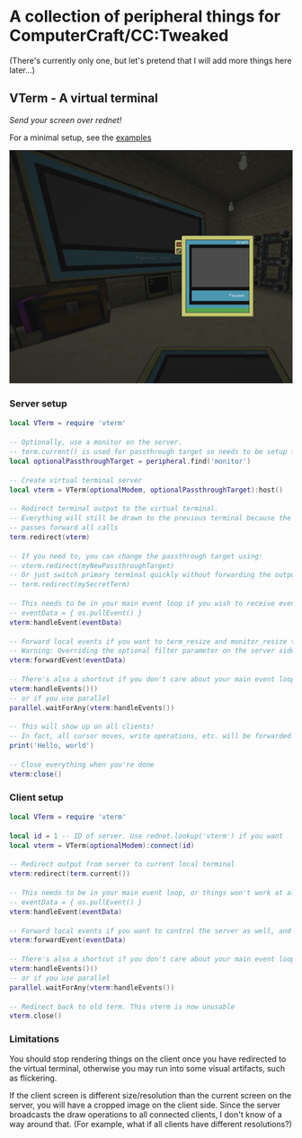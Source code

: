 # A collection of peripheral things for ComputerCraft/CC:Tweaked

(There's currently only one, but let's pretend that I will add more things here later...)

## VTerm - A virtual terminal

_Send your screen over rednet!_

For a minimal setup, see the [examples](https://github.com/imevul/peripherals/examples)

![img.png](img.png)

### Server setup
```lua
local VTerm = require 'vterm'

-- Optionally, use a monitor on the server.
-- term.current() is used for passthrough target so needs to be setup first
local optionalPassthroughTarget = peripheral.find('monitor')

-- Create virtual terminal server
local vterm = VTerm(optionalModem, optionalPassthroughTarget):host()

-- Redirect terminal output to the virtual terminal.
-- Everything will still be drawn to the previous terminal because the virtual terminal
-- passes forward all calls
term.redirect(vterm)

-- If you need to, you can change the passthrough target using:
-- vterm.redirect(myNewPassthroughTarget)
-- Or just switch primary terminal quickly without forwarding the output to the clients
-- term.redirect(mySecretTerm)

-- This needs to be in your main event loop if you wish to receive events from clients.
-- eventData = { os.pullEvent() }
vterm:handleEvent(eventData)

-- Forward local events if you want to term_resize and monitor_resize to be sent to the client
-- Warning: Overriding the optional filter parameter on the server side to send more events WILL cause problems!
vterm:forwardEvent(eventData)

-- There's also a shortcut if you don't care about your main event loop,
vterm:handleEvents()()
-- or if you use parallel
parallel.waitForAny(vterm:handleEvents())

-- This will show up on all clients!
-- In fact, all cursor moves, write operations, etc. will be forwarded!
print('Hello, world')

-- Close everything when you're done
vterm:close()
```

### Client setup

```lua
local VTerm = require 'vterm'

local id = 1 -- ID of server. Use rednet.lookup('vterm') if you want
local vterm = VTerm(optionalModem):connect(id)

-- Redirect output from server to current local terminal
vterm:redirect(term.current())

-- This needs to be in your main event loop, or things won't work at all
-- eventData = { os.pullEvent() }
vterm:handleEvent(eventData)

-- Forward local events if you want to control the server as well, and not just view it
vterm:forwardEvent(eventData)

-- There's also a shortcut if you don't care about your main event loop,
vterm:handleEvents()()
-- or if you use parallel
parallel.waitForAny(vterm:handleEvents())

-- Redirect back to old term. This vterm is now unusable
vterm.close()
```

### Limitations

You should stop rendering things on the client once you have redirected to the virtual terminal,
otherwise you may run into some visual artifacts, such as flickering.

If the client screen is different size/resolution than the current screen on the server,
you will have a cropped image on the client side. Since the server broadcasts the draw operations to all connected clients,
I don't know of a way around that. (For example, what if all clients have different resolutions?)
